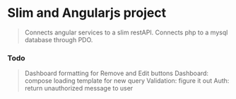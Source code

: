 # Slim and Angularjs project

>Connects angular services to a slim restAPI.
>Connects php to a mysql database through PDO.

### Todo
>Dashboard formatting for Remove and Edit buttons
>Dashboard: compose loading template for new query
>Validation: figure it out
>Auth: return unauthorized message to user
